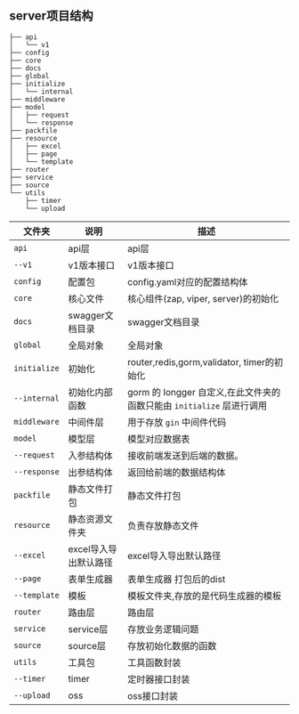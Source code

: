 ## server项目结构

```shell
├── api
│   └── v1
├── config
├── core
├── docs
├── global
├── initialize
│   └── internal
├── middleware
├── model
│   ├── request
│   └── response
├── packfile
├── resource
│   ├── excel
│   ├── page
│   └── template
├── router
├── service
├── source
└── utils
    ├── timer
    └── upload
```

| 文件夹       | 说明                    | 描述                        |
| ------------ | ----------------------- | --------------------------- |
| `api`        | api层                   | api层 |
| `--v1`       | v1版本接口              | v1版本接口                  |
| `config`     | 配置包                  | config.yaml对应的配置结构体 |
| `core`       | 核心文件                | 核心组件(zap, viper, server)的初始化 |
| `docs`       | swagger文档目录         | swagger文档目录 |
| `global`     | 全局对象                | 全局对象 |
| `initialize` | 初始化 | router,redis,gorm,validator, timer的初始化 |
| `--internal` | 初始化内部函数 | gorm 的 longger 自定义,在此文件夹的函数只能由 `initialize` 层进行调用 |
| `middleware` | 中间件层 | 用于存放 `gin` 中间件代码 |
| `model`      | 模型层                  | 模型对应数据表              |
| `--request`  | 入参结构体              | 接收前端发送到后端的数据。  |
| `--response` | 出参结构体              | 返回给前端的数据结构体      |
| `packfile`   | 静态文件打包            | 静态文件打包 |
| `resource`   | 静态资源文件夹          | 负责存放静态文件                |
| `--excel` | excel导入导出默认路径 | excel导入导出默认路径 |
| `--page` | 表单生成器 | 表单生成器 打包后的dist |
| `--template` | 模板 | 模板文件夹,存放的是代码生成器的模板 |
| `router`     | 路由层                  | 路由层 |
| `service`    | service层               | 存放业务逻辑问题 |
| `source` | source层 | 存放初始化数据的函数 |
| `utils`      | 工具包                  | 工具函数封装            |
| `--timer` | timer | 定时器接口封装 |
| `--upload`      | oss                  | oss接口封装        |

